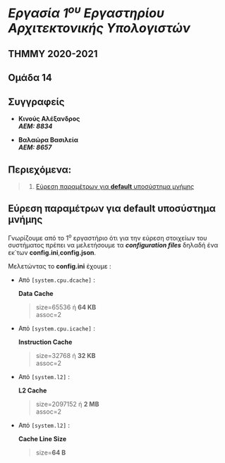 # _Εργασία 1<sup>ου</sup> Εργαστηρίου Αρχιτεκτονικής Υπολογιστών_

## ΤΗΜΜΥ 2020-2021

## Ομάδα 14

## Συγγραφείς 
- **Κινούς Αλέξανδρος**  
***ΑΕΜ: 8834***

- **Βαλαώρα Βασιλεία**  
***ΑΕΜ: 8657***

## Περιεχόμενα:
> 1. [Εύρεση παραμέτρων για **default** υποσύστημα μνήμης](#εύρεση-παραμέτρων-για-default-υποσύστημα-μνήμης)



## Εύρεση παραμέτρων για **default** υποσύστημα μνήμης

Γνωρίζουμε από το 1<sup>ο</sup> εργαστήριο ότι για την εύρεση στοιχείων του συστήματος πρέπει να μελετήσουμε τα ***configuration files*** δηλαδή ένα εκ΄των **config.ini**,**config.json**.

Μελετώντας το **config.ini** έχουμε :

  - Από `[system.cpu.dcache]` : 
   
      **Data Cache**

       > size=65536 ή **64 KB**   
       > assoc=2
       
       
  - Από `[system.cpu.icache]` : 
   
      **Instruction Cache**

       > size=32768 ή **32 KB**    
       > assoc=2
       
       
       
  - Από `[system.l2]` : 
   
      **L2 Cache**

       > size=2097152 ή **2 MB**    
       > assoc=2
       
       
       
  - Από `[system.l2]` : 
   
      **Cache Line Size**

       > size=**64 B**
       
